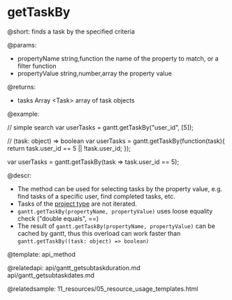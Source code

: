 getTaskBy
=============

@short:
	finds a task by the specified criteria

@params:
- propertyName			string,function			the name of the property to match, or a filter function
- propertyValue			string,number,array		the property value

@returns:
- tasks			Array &lt;Task&gt;		array of task objects

@example:

// simple search
var userTasks = gantt.getTaskBy("user_id", [5]);

// (task: object) => boolean
var userTasks = gantt.getTaskBy(function(task){
   return task.user_id == 5 || !task.user_id;
});

var userTasks = gantt.getTaskBy(task => task.user_id == 5);


@descr:

- The method can be used for selecting tasks by the property value, e.g. find tasks of a specific user, find completed tasks, etc.
- Tasks of the [project type](api/gantt_types_config.md) are not iterated.
- `gantt.getTaskBy(propertyName, propertyValue)` uses loose equality check ("double equals", ==)
- The result of `gantt.getTaskBy(propertyName, propertyValue)` can be cached by gantt, thus this overload can work faster than `gantt.getTaskBy((task: object) => boolean)`



@template:	api_method

@relatedapi:
api/gantt_getsubtaskduration.md
api/gantt_getsubtaskdates.md

@relatedsample:
	11_resources/05_resource_usage_templates.html